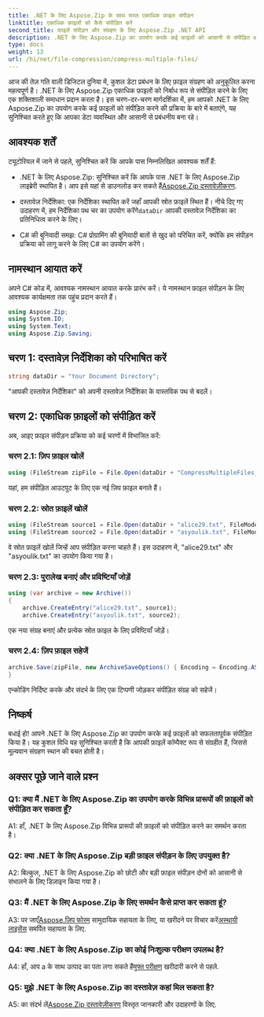 ```yaml
---
title: .NET के लिए Aspose.Zip के साथ सरल एकाधिक फ़ाइल संपीड़न
linktitle: एकाधिक फ़ाइलों को कैसे संपीड़ित करें
second_title: फ़ाइलें संपीड़न और संग्रहण के लिए Aspose.Zip .NET API
description: .NET के लिए Aspose.Zip का उपयोग करके कई फ़ाइलों को आसानी से संपीड़ित करना सीखें। इस व्यापक मार्गदर्शिका के साथ भंडारण को अनुकूलित करें और फ़ाइल प्रबंधन को बेहतर बनाएं।
type: docs
weight: 13
url: /hi/net/file-compression/compress-multiple-files/
---
```

आज की तेज़ गति वाली डिजिटल दुनिया में, कुशल डेटा प्रबंधन के लिए फ़ाइल संग्रहण को अनुकूलित करना महत्वपूर्ण है। .NET के लिए Aspose.Zip एकाधिक फ़ाइलों को निर्बाध रूप से संपीड़ित करने के लिए एक शक्तिशाली समाधान प्रदान करता है। इस चरण-दर-चरण मार्गदर्शिका में, हम आपको .NET के लिए Aspose.Zip का उपयोग करके कई फ़ाइलों को संपीड़ित करने की प्रक्रिया के बारे में बताएंगे, यह सुनिश्चित करते हुए कि आपका डेटा व्यवस्थित और आसानी से प्रबंधनीय बना रहे।

## आवश्यक शर्तें

ट्यूटोरियल में जाने से पहले, सुनिश्चित करें कि आपके पास निम्नलिखित आवश्यक शर्तें हैं:

-  .NET के लिए Aspose.Zip: सुनिश्चित करें कि आपके पास .NET के लिए Aspose.Zip लाइब्रेरी स्थापित है। आप इसे यहां से डाउनलोड कर सकते हैं[Aspose.Zip दस्तावेज़ीकरण](https://reference.aspose.com/zip/net/).

-  दस्तावेज़ निर्देशिका: एक निर्देशिका स्थापित करें जहाँ आपकी स्रोत फ़ाइलें स्थित हैं। नीचे दिए गए उदाहरण में, हम निर्देशिका पथ चर का उपयोग करेंगे`dataDir` आपकी दस्तावेज़ निर्देशिका का प्रतिनिधित्व करने के लिए।

- C# की बुनियादी समझ: C# प्रोग्रामिंग की बुनियादी बातों से खुद को परिचित करें, क्योंकि हम संपीड़न प्रक्रिया को लागू करने के लिए C# का उपयोग करेंगे।

## नामस्थान आयात करें

अपने C# कोड में, आवश्यक नामस्थान आयात करके प्रारंभ करें। ये नामस्थान फ़ाइल संपीड़न के लिए आवश्यक कार्यक्षमता तक पहुंच प्रदान करते हैं।

```csharp
using Aspose.Zip;
using System.IO;
using System.Text;
using Aspose.Zip.Saving;
```

## चरण 1: दस्तावेज़ निर्देशिका को परिभाषित करें

```csharp
string dataDir = "Your Document Directory";
```

"आपकी दस्तावेज़ निर्देशिका" को अपनी दस्तावेज़ निर्देशिका के वास्तविक पथ से बदलें।

## चरण 2: एकाधिक फ़ाइलों को संपीड़ित करें

अब, आइए फ़ाइल संपीड़न प्रक्रिया को कई चरणों में विभाजित करें:

### चरण 2.1: ज़िप फ़ाइल खोलें

```csharp
using (FileStream zipFile = File.Open(dataDir + "CompressMultipleFiles_out.zip", FileMode.Create))
```

यहां, हम संपीड़ित आउटपुट के लिए एक नई ज़िप फ़ाइल बनाते हैं।

### चरण 2.2: स्रोत फ़ाइलें खोलें

```csharp
using (FileStream source1 = File.Open(dataDir + "alice29.txt", FileMode.Open, FileAccess.Read))
using (FileStream source2 = File.Open(dataDir + "asyoulik.txt", FileMode.Open, FileAccess.Read))
```

वे स्रोत फ़ाइलें खोलें जिन्हें आप संपीड़ित करना चाहते हैं। इस उदाहरण में, "alice29.txt" और "asyoulik.txt" का उपयोग किया गया है।

### चरण 2.3: पुरालेख बनाएं और प्रविष्टियाँ जोड़ें

```csharp
using (var archive = new Archive())
{
    archive.CreateEntry("alice29.txt", source1);
    archive.CreateEntry("asyoulik.txt", source2);
```

एक नया संग्रह बनाएं और प्रत्येक स्रोत फ़ाइल के लिए प्रविष्टियाँ जोड़ें।

### चरण 2.4: ज़िप फ़ाइल सहेजें

```csharp
archive.Save(zipFile, new ArchiveSaveOptions() { Encoding = Encoding.ASCII, ArchiveComment = "There are two poems from Canterbury corpus" });
}
```

एन्कोडिंग निर्दिष्ट करके और संदर्भ के लिए एक टिप्पणी जोड़कर संपीड़ित संग्रह को सहेजें।

## निष्कर्ष

बधाई हो! आपने .NET के लिए Aspose.Zip का उपयोग करके कई फ़ाइलों को सफलतापूर्वक संपीड़ित किया है। यह कुशल विधि यह सुनिश्चित करती है कि आपकी फ़ाइलें कॉम्पैक्ट रूप से संग्रहीत हैं, जिससे मूल्यवान संग्रहण स्थान की बचत होती है।

## अक्सर पूछे जाने वाले प्रश्न

### Q1: क्या मैं .NET के लिए Aspose.Zip का उपयोग करके विभिन्न प्रारूपों की फ़ाइलों को संपीड़ित कर सकता हूँ?

A1: हाँ, .NET के लिए Aspose.Zip विभिन्न प्रारूपों की फ़ाइलों को संपीड़ित करने का समर्थन करता है।

### Q2: क्या .NET के लिए Aspose.Zip बड़ी फ़ाइल संपीड़न के लिए उपयुक्त है?

A2: बिल्कुल, .NET के लिए Aspose.Zip को छोटी और बड़ी फ़ाइल संपीड़न दोनों को आसानी से संभालने के लिए डिज़ाइन किया गया है।

### Q3: मैं .NET के लिए Aspose.Zip के लिए समर्थन कैसे प्राप्त कर सकता हूं?

 A3: पर जाएँ[Aspose.ज़िप फोरम](https://forum.aspose.com/c/zip/37) सामुदायिक सहायता के लिए, या खरीदने पर विचार करें[अस्थायी लाइसेंस](https://purchase.aspose.com/temporary-license/) समर्पित सहायता के लिए.

### Q4: क्या .NET के लिए Aspose.Zip का कोई निःशुल्क परीक्षण उपलब्ध है?

 A4: हाँ, आप a के साथ उत्पाद का पता लगा सकते हैं[मुफ्त परीक्षण](https://releases.aspose.com/zip/net) खरीदारी करने से पहले.

### Q5: मुझे .NET के लिए Aspose.Zip का दस्तावेज़ कहां मिल सकता है?

 A5: का संदर्भ लें[Aspose.Zip दस्तावेज़ीकरण](https://reference.aspose.com/zip/net/) विस्तृत जानकारी और उदाहरणों के लिए.